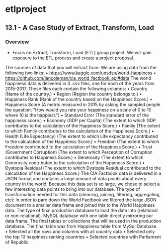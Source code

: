 # etlproject

## 13.1 - A Case Study of Extract, Transform, Load

### Overview

* Focus on Extract, Transform, Load (ETL) group project.  We will gain exposure to the ETL process and create a project proposal.

The sources of data that you will extract from:
We are using data from the following two links:
•	https://www.kaggle.com/unsdsn/world-happiness
•	https://github.com/iancoleman/cia_world_factbook_api#data
The world happiness data is delivered in 3 .csv files, one for each of the years from 2015-2017. These files each contain the following columns:
•	Country (Name of the country.)
•	Region (Region the country belongs to.)
•	Happiness Rank (Rank of the country based on the Happiness Score.)
•	Happiness Score (A metric measured in 2015 by asking the sampled people the question: "How would you rate your happiness on a scale of 0 to 10 where 10 is the happiest.")
•	Standard Error (The standard error of the happiness score.)
•	Economy (GDP per Capita) (The extent to which GDP contributes to the calculation of the Happiness Score.)
•	Family (The extent to which Family contributes to the calculation of the Happiness Score.)
•	Health (Life Expectancy) (The extent to which Life expectancy contributed to the calculation of the Happiness Score.)
•	Freedom (The extent to which Freedom contributed to the calculation of the Happiness Score.)
•	Trust (Government Corruption) (The extent to which Perception of Corruption contributes to Happiness Score.)
•	Generosity (The extent to which Generosity contributed to the calculation of the Happiness Score.)
•	Dystopia Residual (The extent to which Dystopia Residual contributed to the calculation of the Happiness Score.)
The CIA Factbook data is delivered in a JSON format and contains a large amount of data points about every country in the world. Because this data set is so large, we chose to select a few interesting data points to bring into our database.
The type of transformation needed for this data (cleaning, joining, filtering, aggregating, etc):
	In order to pare down the World Factbook we filtered the large JSON document to a smaller data frame and joined this to the World Happiness data.
The type of final production database to load the data into (relational or non-relational).
	MySQL database with one table directly mirroring our data frame.
The final tables or collections that will be used in the production database.
	The final table was from Happiness table from MySql Database.  
•	Selected all the rows and columns with all country data
•	Selected only the top 10 happiness ranking countries 
•	Selected countries with Parliament of Republic 

